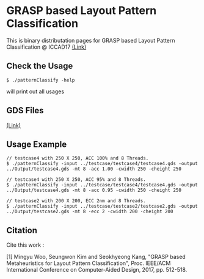 # GRASP based Layout Pattern Classification
This is binary distributation pages for GRASP based Layout Pattern Classification @ ICCAD17 [(Link)](http://ieeexplore.ieee.org/document/8203820/)

## Check the Usage
    $ ./patternClassify -help

will print out all usages

## GDS Files
[(Link)](http://cad-contest-2016.el.cycu.edu.tw/Problem_C/default.html)

## Usage Example 
    // testcase4 with 250 X 250, ACC 100% and 8 Threads.
    $ ./patternClassify -input ../testcase/testcase4/testcase4.gds -output ../Output/testcase4.gds -mt 8 -acc 1.00 -cwidth 250 -cheight 250
    
    // testcase4 with 250 X 250, ACC 95% and 8 Threads.
    $ ./patternClassify -input ../testcase/testcase4/testcase4.gds -output ../Output/testcase4.gds -mt 8 -acc 0.95 -cwidth 250 -cheight 250
    
    // testcase2 with 200 X 200, ECC 2nm and 8 Threads.
    $ ./patternClassify -input ../testcase/testcase2/testcase2.gds -output ../Output/testcase2.gds -mt 8 -ecc 2 -cwidth 200 -cheight 200

## Citation
Cite this work :

[1] Mingyu Woo, Seungwon Kim and Seokhyeong Kang, "GRASP based Metaheuristics for Layout Pattern Classification", Proc. IEEE/ACM International Conference on Computer-Aided Design, 2017, pp. 512-518.
